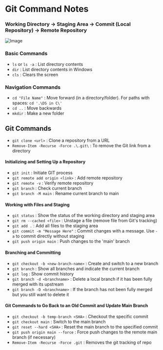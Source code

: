 # Git Command Notes

### Working Directory -> Staging Area -> Commit (Local Repository) -> Remote Repository

![Image](https://iili.io/JP3IeDB.png)

### Basic Commands
- `ls` or `ls -a` : List directory contents
- `dir` : List directory contents in Windows
- `cls` : Clears the screen

### Navigation Commands
- `cd "File Name"` : Move forward (in a directory/folder). For paths with spaces: `cd '.\DS in C\'`
- `cd ..` : Move backwards
- `mkdir` : Make a new folder

## Git Commands
- `git clone <url>` : Clone a repository from a URL
- `Remove-Item -Recurse -Force .\.git\` : To remove the Git link from a directory

#### Initializing and Setting Up a Repository
- `git init` : Initiate GIT process
- `git remote add origin <link>` : Add remote repository
- `git remote -v` : Verify remote repository
- `git branch` : Check current branch
- `git branch -M main` : Rename current branch to main

#### Working with Files and Staging
- `git status` : Show the status of the working directory and staging area
- `git rm --cached <file>` : Unstage a file (remove file from Git's tracking)
- `git add .` : Add all files to the staging area
- `git commit -m "Message Here"` : Commit changes with a message. Use `-a` to commit directly without staging
- `git push origin main` : Push changes to the 'main' branch

#### Branching and Committing
- `git checkout -b <new-branch-name>` : Create and switch to a new branch
- `git branch` : Show all branches and indicate the current branch
- `git log` : Show commit history
- `git branch -d <branchname>` : Delete a local branch if it has been fully merged with its upstream
- `git branch -D <branchname>` : If the <branchname> branch has not been fully merged but you still want to delete it

#### Git Commands to Go Back to an Old Commit and Update Main Branch
- `git checkout -b temp-branch <SHA>` : Checkout the specific commit
- `git checkout main` : Switch to the main branch
- `git reset --hard <SHA>` : Reset the main branch to the specified commit
- `git push origin main --force` : Force push changes to the remote main branch (if necessary)
- `Remove-Item -Recurse -Force .git` : Removes the git tracking of repo
